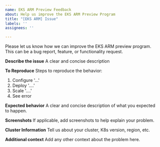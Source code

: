 ```yaml
---
name: EKS ARM Preview Feedback
about: Help us improve the EKS ARM Preview Program
title: "[EKS ARM] Issue"
labels: ''
assignees: ''

---
```


Please let us know how we can improve the EKS ARM preview program. This can be a bug report, feature, or functionality request.

**Describe the issue**
A clear and concise description

**To Reproduce**
Steps to reproduce the behavior:
1. Configure '...'
2. Deploy '....'
3. Scale '....'
4. See error

**Expected behavior**
A clear and concise description of what you expected to happen.

**Screenshots**
If applicable, add screenshots to help explain your problem.

**Cluster Information**
Tell us about your cluster, K8s version, region, etc.

**Additional context**
Add any other context about the problem here.
